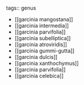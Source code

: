 tags:: genus

- [[garcinia mangostana]]
- [[garcinia intermedia]]
- [[garcinia parvifolia]]
- [[garcinia subelliptica]]
- [[garcinia atroviridis]]
- [[garcinia gummi-gutta]]
- [[garcinia dulcis]]
- [[garcinia xanthochymus]]
- [[garcinia parvifolia]]
- [[garcinia celebica]]